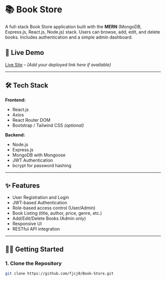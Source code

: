 # 📚 Book Store

A full-stack Book Store application built with the **MERN** (MongoDB, Express.js, React.js, Node.js) stack. Users can browse, add, edit, and delete books. Includes authentication and a simple admin dashboard.

## 🔗 Live Demo

[Live Site](#) – *(Add your deployed link here if available)*

---

## 🛠️ Tech Stack

**Frontend:**
- React.js
- Axios
- React Router DOM
- Bootstrap / Tailwind CSS *(optional)*

**Backend:**
- Node.js
- Express.js
- MongoDB with Mongoose
- JWT Authentication
- bcrypt for password hashing

---

## ✨ Features

- User Registration and Login
- JWT-based Authentication
- Role-based access control (User/Admin)
- Book Listing (title, author, price, genre, etc.)
- Add/Edit/Delete Books (Admin only)
- Responsive UI
- RESTful API integration

---

## 🧑‍💻 Getting Started

### 1. Clone the Repository

```bash
git clone https://github.com/fjcj0/Book-Store.git